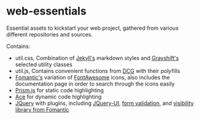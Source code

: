 # web-essentials
Essential assets to kickstart your web project, gathered from various different repositories and sources. 

Contains:
- util.css, Combination of [Jekyll's](https://github.com/jekyll/jekyll) markdown styles and [Grayshift's](https://github.com/yanchokraev/grayshift) selected utility classes
- util.js, Contains convenient functions from [DCG](https://github.com/alperderman/dcg) with their polyfills
- [Fomantic's](https://github.com/fomantic/fomantic-ui) variation of [FontAwesome](https://fontawesome.com/) icons, also includes the documentation page in order to search through the icons easily
- [Prism.js](https://github.com/PrismJS/prism) for static code highlighting
- [Ace](https://github.com/ajaxorg/ace) for dynamic code highlighting
- [JQuery](https://github.com/jquery/jquery) with plugins, including [JQuery-UI](https://github.com/jquery/jquery-ui), [form validation](https://github.com/jquery-validation/jquery-validation/), and [visibility library from Fomantic](https://fomantic-ui.com/behaviors/visibility.html)
